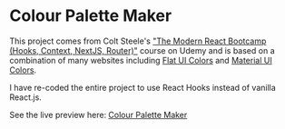 # Colour Palette Maker

This project comes from Colt Steele's ["The Modern React Bootcamp (Hooks, Context, NextJS, Router)"](https://www.udemy.com/course/modern-react-bootcamp/) course on Udemy and is based on a combination of many websites including [Flat UI Colors](https://flatuicolors.com/) and [Material UI Colors](https://materialuicolors.co/).

I have re-coded the entire project to use React Hooks instead of vanilla React.js.

See the live preview here: [Colour Palette Maker](https://MrGarrySingh.github.io/colour-palette-maker)
